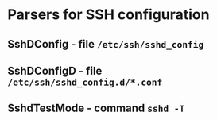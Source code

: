 Parsers for SSH configuration
=============================

SshDConfig - file ``/etc/ssh/sshd_config``
------------------------------------------

SshDConfigD - file ``/etc/ssh/sshd_config.d/*.conf``
----------------------------------------------------

SshdTestMode - command ``sshd -T``
----------------------------------